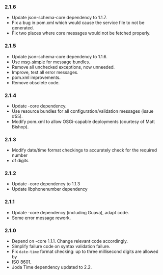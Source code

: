 ### 2.1.6

* Update json-schema-core dependency to 1.1.7.
* Fix a bug in pom.xml which would cause the service file to not be generated.
* Fix two places where core messages would not be fetched properly.

### 2.1.5

* Update json-schema-core dependency to 1.1.6.
* Use [msg-simple](https://github.com/fge/msg-simple) for message bundles.
* Remove all unchecked exceptions, now unneeded.
* Improve, test all error messages.
* pom.xml improvements.
* Remove obsolete code.

### 2.1.4

* Update -core dependency.
* Use resource bundles for all configuration/validation messages (issue #55).
* Modify pom.xml to allow OSGi-capable deployments (courtesy of Matt Bishop).

### 2.1.3

* Modify date/time format checkings to accurately check for the required number
* of digits

### 2.1.2

* Update -core dependency to 1.1.3
* Update libphonenumber dependency

### 2.1.1

* Update -core dependency (including Guava), adapt code.
* Some error message rework.

### 2.1.0

* Depend on -core 1.1.1. Change relevant code accordingly.
* Simplify failure code on syntax validation failure.
* Fix `date-time` format checking: up to three millisecond digits are allowed by
* ISO 8601.
* Joda Time dependency updated to 2.2.

